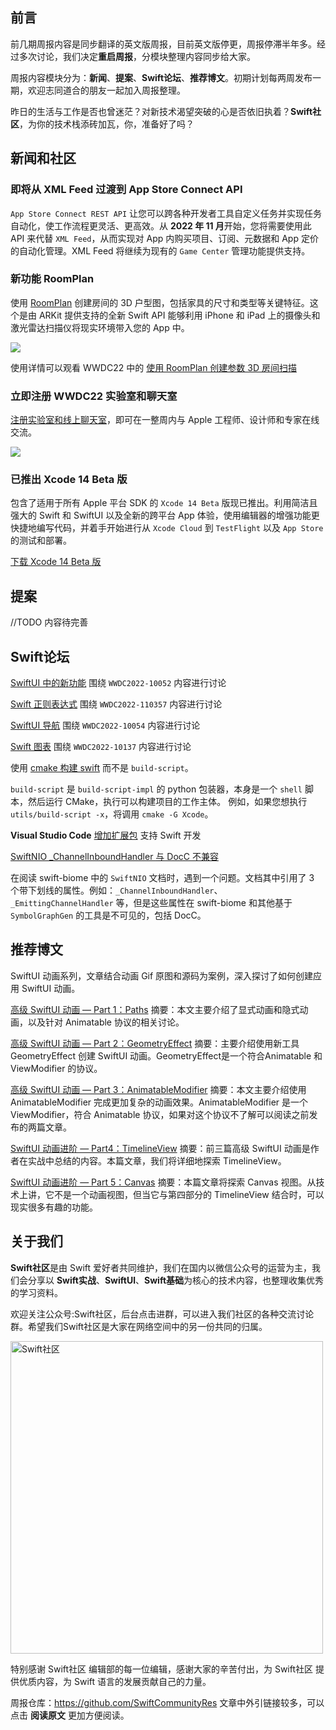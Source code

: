 ## 前言

前几期周报内容是同步翻译的英文版周报，目前英文版停更，周报停滞半年多。经过多次讨论，我们决定**重启周报**，分模块整理内容同步给大家。

周报内容模块分为：**新闻**、**提案**、**Swift论坛**、**推荐博文**。初期计划每两周发布一期，欢迎志同道合的朋友一起加入周报整理。

昨日的生活与工作是否也曾迷茫？对新技术渴望突破的心是否依旧执着？**Swift社区**，为你的技术栈添砖加瓦，你，准备好了吗？

## 新闻和社区

### 即将从 XML Feed 过渡到 App Store Connect API

`App Store Connect REST API` 让您可以跨各种开发者工具自定义任务并实现任务自动化，使工作流程更灵活、更高效。从 **2022 年 11 月**开始，您将需要使用此 API 来代替 `XML Feed`，从而实现对 App 内购买项目、订阅、元数据和 App 定价的自动化管理。XML Feed 将继续为现有的 `Game Center` 管理功能提供支持。

### 新功能 RoomPlan

使用 [RoomPlan](https://developer.apple.com/augmented-reality/roomplan/ "Introducing RoomPlan") 创建房间的 3D 户型图，包括家具的尺寸和类型等关键特征。这个是由 ARKit 提供支持的全新 Swift API 能够利用 iPhone 和 iPad 上的摄像头和激光雷达扫描仪将现实环境带入您的 App 中。

![](https://files.mdnice.com/user/17787/ffa3c808-e6d2-4676-aa7f-14432950013f.png)

使用详情可以观看 WWDC22 中的 [使用 RoomPlan 创建参数 3D 房间扫描](https://developer.apple.com/videos/play/wwdc2022/10127/ "Create parametric 3D room scans with RoomPlan")

### 立即注册 WWDC22 实验室和聊天室

[注册实验室和线上聊天室](https://developer.apple.com/news/?id=kvwb7ph4 "Sign up now for WWDC22 labs and lounges")，即可在一整周内与 Apple 工程师、设计师和专家在线交流。

![](https://files.mdnice.com/user/17787/1a24a5c0-77b7-4d83-be72-664ff7927d11.png)

### 已推出 Xcode 14 Beta 版

包含了适用于所有 Apple 平台 SDK 的 `Xcode 14 Beta` 版现已推出。利用简洁且强大的 Swift 和 SwiftUI 以及全新的跨平台 App 体验，使用编辑器的增强功能更快捷地编写代码，并着手开始进行从 `Xcode Cloud` 到 `TestFlight` 以及 `App Store` 的测试和部署。

[下载 Xcode 14 Beta 版](https://developer.apple.com/xcode/ "Xcode 14 Beta")


## 提案

//TODO
内容待完善

## Swift论坛

[SwiftUI 中的新功能](https://developer.apple.com/forums/tags/wwdc2022-10052 "What's new in SwiftUI") 围绕 `WWDC2022-10052` 内容进行讨论

[Swift 正则表达式](https://developer.apple.com/forums/tags/wwdc2022-110357 "Meet Swift Regex") 围绕 `WWDC2022-110357` 内容进行讨论

[SwiftUI 导航](https://developer.apple.com/forums/tags/wwdc2022-10054 "The SwiftUI cookbook for navigation") 围绕 `WWDC2022-10054` 内容进行讨论

[Swift 图表](https://developer.apple.com/forums/tags/wwdc2022-10137 "Swift Charts") 围绕 `WWDC2022-10137` 内容进行讨论

使用 [cmake 构建 swift](https://forums.swift.org/t/using-cmake-to-build-swift-instead-of-build-script/59095 "Using cmake to build swift") 而不是 `build-script`。

`build-script` 是 `build-script-impl` 的 python 包装器，本身是一个 `shell` 脚本，然后运行 CMake，执行可以构建项目的工作主体。 例如，如果您想执行 `utils/build-script -x`，将调用 `cmake -G Xcode`。

**Visual Studio Code** [增加扩展包](https://forums.swift.org/t/introducing-swift-for-visual-studio-code/54246 "VSCode extension") 支持 Swift 开发

[SwiftNIO _ChannelInboundHandler 与 DocC 不兼容](https://forums.swift.org/t/swiftnio-channelinboundhandler-is-docc-incompatible/58611 "SwiftNIO _ChannelInboundHandler is DocC incompatible")

在阅读 swift-biome 中的 `SwiftNIO` 文档时，遇到一个问题。文档其中引用了 3 个带下划线的属性。例如：`_ChannelInboundHandler`、`_EmittingChannelHandler` 等，但是这些属性在 swift-biome 和其他基于 `SymbolGraphGen` 的工具是不可见的，包括 DocC。

## 推荐博文

SwiftUI 动画系列，文章结合动画 Gif 原图和源码为案例，深入探讨了如何创建应用 SwiftUI 动画。

[高级 SwiftUI 动画 — Part 1：Paths](https://mp.weixin.qq.com/s/5KinQfNtcovf_451UGwLQQ) 摘要：本文主要介绍了显式动画和隐式动画，以及针对 Animatable 协议的相关讨论。

[高级 SwiftUI 动画 — Part 2：GeometryEffect](https://mp.weixin.qq.com/s/rE_HILLt-uxzScS7wXh5jw) 摘要：主要介绍使用新工具 GeometryEffect 创建 SwiftUI 动画。GeometryEffect是一个符合Animatable 和 ViewModifier 的协议。

[高级 SwiftUI 动画 — Part 3：AnimatableModifier](https://mp.weixin.qq.com/s/M6MW3idXS6jZJtl4Mz5DGQ) 摘要：本文主要介绍使用 AnimatableModifier 完成更加复杂的动画效果。AnimatableModifier 是一个 ViewModifier，符合 Animatable 协议，如果对这个协议不了解可以阅读之前发布的两篇文章。

[SwiftUI 动画进阶 — Part4：TimelineView](https://mp.weixin.qq.com/s/9OBtFNb5ddnx4_fS93Mnrg) 摘要：前三篇高级 SwiftUI 动画是作者在实战中总结的内容。本篇文章，我们将详细地探索 TimelineView。

[SwiftUI 动画进阶 — Part 5：Canvas](https://mp.weixin.qq.com/s/0kkHpzv4Y9O5d7InEAKbEw) 摘要：本篇文章将探索 Canvas 视图。从技术上讲，它不是一个动画视图，但当它与第四部分的 TimelineView 结合时，可以现实很多有趣的功能。

## 关于我们

**Swift社区**是由 Swift 爱好者共同维护，我们在国内以微信公众号的运营为主，我们会分享以 **Swift实战**、**SwiftUl**、**Swift基础**为核心的技术内容，也整理收集优秀的学习资料。

欢迎关注公众号:Swift社区，后台点击进群，可以进入我们社区的各种交流讨论群。希望我们Swift社区是大家在网络空间中的另一份共同的归属。

<img width="500" alt="Swift社区" src="https://user-images.githubusercontent.com/24238160/132703149-34121c6c-fd18-491c-a697-58a0fabf3060.png">

特别感谢 Swift社区 编辑部的每一位编辑，感谢大家的辛苦付出，为 Swift社区 提供优质内容，为 Swift 语言的发展贡献自己的力量。

周报仓库：https://github.com/SwiftCommunityRes 文章中外引链接较多，可以点击 **阅读原文** 更加方便阅读。
